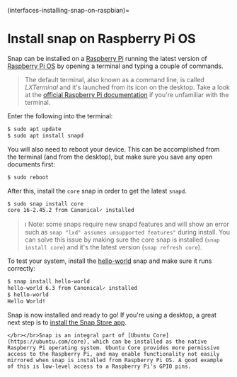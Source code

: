 (interfaces-installing-snap-on-raspbian)=
# Install snap on Raspberry Pi OS

Snap can be installed on a [Raspberry Pi](https://www.raspberrypi.org/) running the latest version of [Raspberry Pi OS](https://www.raspberrypi.org/downloads/raspberry-pi-os/) by opening a terminal and typing a couple of commands.

> The default terminal, also known as a command line, is called *LXTerminal* and it's launched from its icon on the desktop. Take a look at the [official Raspberry Pi documentation](https://www.raspberrypi.org/documentation/usage/terminal/) if you're unfamiliar with the terminal.

Enter the following into the terminal:

```bash
$ sudo apt update
$ sudo apt install snapd
```
You will also need to reboot your device. This can be accomplished from the terminal (and from the desktop), but make sure you save any open documents first:

```bash
$ sudo reboot
```

After this, install the `core` snap in order to get the latest `snapd`.

```bash
$ sudo snap install core
core 16-2.45.2 from Canonical✓ installed
```

> :information_source: Note: some snaps require new snapd features and will show an error such as `snap "lxd" assumes unsupported features"` during install. You can solve this issue by making sure the core snap is installed (`snap install core`) and it's the latest version (`snap refresh core`).


To test your system, install the [hello-world](https://snapcraft.io/hello-world) snap and make sure it runs correctly:

```bash
$ snap install hello-world
hello-world 6.3 from Canonical✓ installed
$ hello-world
Hello World!
```

Snap is now installed and ready to go!  If you're using a desktop, a great next step is to [install the Snap Store app](/interfaces/installing-snap-store-app).


```{tip}
</br></br>Snap is an integral part of [Ubuntu Core](https://ubuntu.com/core), which can be installed as the native Raspberry Pi operating system. Ubuntu Core provides more permissive access to the Raspberry Pi, and may enable functionality not easily mirrored when snap is installed from Raspberry Pi OS. A good example of this is low-level access to a Raspberry Pi's GPIO pins.
```

